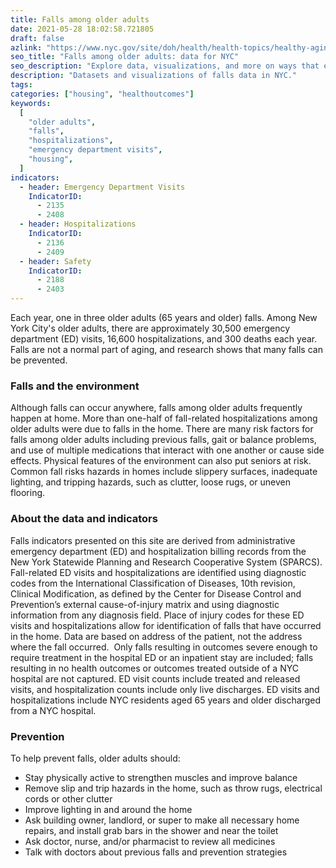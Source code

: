 ```yaml
---
title: Falls among older adults
date: 2021-05-28 18:02:58.721805
draft: false
azlink: "https://www.nyc.gov/site/doh/health/health-topics/healthy-aging-preventing-falls-in-older-adults.page"
seo_title: "Falls among older adults: data for NYC"
seo_description: "Explore data, visualizations, and more on ways that environments shape health in New York City's neighborhoods."
description: "Datasets and visualizations of falls data in NYC."
tags:
categories: ["housing", "healthoutcomes"]
keywords:
  [
    "older adults",
    "falls",
    "hospitalizations",
    "emergency department visits",
    "housing",
  ]
indicators:
  - header: Emergency Department Visits
    IndicatorID:
      - 2135
      - 2408
  - header: Hospitalizations
    IndicatorID:
      - 2136
      - 2409
  - header: Safety
    IndicatorID:
      - 2188
      - 2403
---
```


Each year, one in three older adults (65 years and older) falls. Among New York City's older adults, there are approximately 30,500 emergency department (ED) visits, 16,600 hospitalizations, and 300 deaths each year. Falls are not a normal part of aging, and research shows that many falls can be prevented.

### Falls and the environment

Although falls can occur anywhere, falls among older adults frequently happen at home. More than one-half of fall-related hospitalizations among older adults were due to falls in the home. There are many risk factors for falls among older adults including previous falls, gait or balance problems, and use of multiple medications that interact with one another or cause side effects. Physical features of the environment can also put seniors at risk. Common fall risks hazards in homes include slippery surfaces, inadequate lighting, and tripping hazards, such as clutter, loose rugs, or uneven flooring.

### About the data and indicators

Falls indicators presented on this site are derived from administrative emergency department (ED) and hospitalization billing records from the New York Statewide Planning and Research Cooperative System (SPARCS). Fall-related ED visits and hospitalizations are identified using diagnostic codes from the International Classification of Diseases, 10th revision, Clinical Modification, as defined by the Center for Disease Control and Prevention’s external cause-of-injury matrix and using diagnostic information from any diagnosis field. Place of injury codes for these ED visits and hospitalizations allow for identification of falls that have occurred in the home. Data are based on address of the patient, not the address where the fall occurred.  Only falls resulting in outcomes severe enough to require treatment in the hospital ED or an inpatient stay are included; falls resulting in no health outcomes or outcomes treated outside of a NYC hospital are not captured. ED visit counts include treated and released visits, and hospitalization counts include only live discharges. ED visits and hospitalizations include NYC residents aged 65 years and older discharged from a NYC hospital.

### Prevention

To help prevent falls, older adults should:

- Stay physically active to strengthen muscles and improve balance
- Remove slip and trip hazards in the home, such as throw rugs, electrical cords or other clutter
- Improve lighting in and around the home
- Ask building owner, landlord, or super to make all necessary home repairs, and install grab bars in the shower and near the toilet
- Ask doctor, nurse, and/or pharmacist to review all medicines
- Talk with doctors about previous falls and prevention strategies
